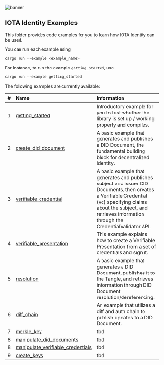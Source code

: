 ![banner](./../.meta/identity_banner.png)



## IOTA Identity Examples

This folder provides code examples for you to learn how IOTA Identity can be used.

You can run each example using 

```rust
cargo run --example <example_name>
```

For Instance, to run the example `getting_started`, use

```rust
cargo run --example getting_started
```

The following examples are currently available:

| #    | Name                                                   | Information                                                                                                                |
| :--: | :----------------------------------------------------- | :------------------------------------------------------------------------------------------------------------------------- |
| 1    | [getting_started](getting_started.rs)                  | Introductory example for you to test whether the library is set up / working properly and compiles.                        |
| 2    | [create_did_document](create_did_document.rs)          | A basic example that generates and publishes a DID Document, the fundamental building block for decentralized identity.    |
| 3    | [verifiable_credential](verifiable_credential.rs)      | A basic example that generates and publishes subject and issuer DID Documents, then creates a Verifiable Credential (vc) specifying claims about the subject, and retrieves information through the CredentialValidator API. |
| 4    | [verifiable_presentation](verifiable_presentation.rs)  | This example explains how to create a Verifiable Presentation from a set of credentials and sign it. |
| 5    | [resolution](resolution.rs)                            | A basic example that generates a DID Document, publishes it to the Tangle, and retrieves information through DID Document resolution/dereferencing. |
| 6    | [diff_chain](diff_chain.rs)                            | An example that utilizes a diff and auth chain to publish updates to a DID Document. |
| 7    | [merkle_key](merkle_key.rs)                            | tbd                        |
| 8    | [manipulate_did_documents](manipulate_did_document.rs) | tbd                        |
| 8    | [manipulate_verifiable_credentials](manipulate_verifiable_credentials.rs) | tbd                        |
| 9    | [create_keys](create_keys.rs)                          | tbd                        |



